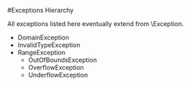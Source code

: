 #Exceptions Hierarchy

All exceptions listed here eventually extend from \Exception.

 - DomainException
 - InvalidTypeException
 - RangeException
   - OutOfBoundsException
   - OverflowException
   - UnderflowException